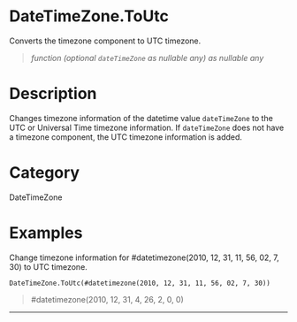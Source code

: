 ﻿# DateTimeZone.ToUtc
Converts the timezone component to UTC timezone.
> _function (optional <code>dateTimeZone</code> as nullable any) as nullable any_
# Description 
Changes timezone information of the datetime value <code>dateTimeZone</code> to the UTC or Universal Time timezone information.
    If <code>dateTimeZone</code> does not have a timezone component, the UTC timezone information is added.
# Category 
DateTimeZone
# Examples 
Change timezone information for #datetimezone(2010, 12, 31, 11, 56, 02, 7, 30) to UTC timezone.
```
DateTimeZone.ToUtc(#datetimezone(2010, 12, 31, 11, 56, 02, 7, 30))
```
> #datetimezone(2010, 12, 31, 4, 26, 2, 0, 0)
***
